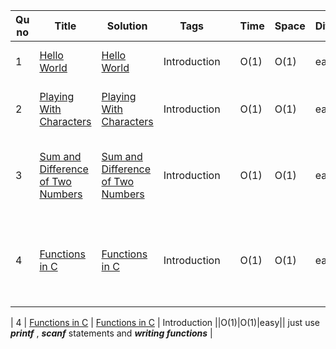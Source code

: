 
| Qu no | Title       |  Solution   | Tags |      | Time   | Space  | Difficulty  |     | Approach    | 
| --    | ----------- | ----------- | ---  | ---- | -----  |  ---   | ----------- | --- | ----------- |
| 1     | [Hello World](https://www.hackerrank.com/challenges/hello-world-c/problem?isFullScreen=true)      | [Hello World](https://github.com/C-a-thing/Code-Insight/blob/main/HackerRank/C/Introduction/Hello%20World.c) | Introduction ||O(1)|O(1)|easy|| just use **_printf_** statement |
| 2     | [Playing With Characters](https://www.hackerrank.com/challenges/playing-with-characters/problem?isFullScreen=true)      | [Playing With Characters](https://github.com/C-a-thing/Code-Insight/blob/main/HackerRank/C/Introduction/Playing%20With%20Characters.c) | Introduction ||O(1)|O(1)|easy|| just use **_printf_** and **_scanf_** statements |
| 3     | [Sum and Difference of Two Numbers](https://www.hackerrank.com/challenges/sum-numbers-c/problem?isFullScreen=true)      | [Sum and Difference of Two Numbers](https://github.com/C-a-thing/Code-Insight/blob/main/HackerRank/C/Introduction/Sum%20and%20Difference%20of%20Two%20Numbers.c) | Introduction ||O(1)|O(1)|easy|| just use **_printf_** , **_scanf_** and **_arithmatic Operations_** statements |
| 4     | [Functions in C](https://www.hackerrank.com/challenges/functions-in-c/problem?isFullScreen=true)      | [Functions in C](https://github.com/C-a-thing/Code-Insight/blob/main/HackerRank/C/Introduction/Functions%20in%20C.c) | Introduction ||O(1)|O(1)|easy|| just use **_printf_** , **_scanf_**  statements and **_writing functions_** |
 
 
 
 | 4     | [Functions in C](https://www.hackerrank.com/challenges/functions-in-c/problem?isFullScreen=true)      | [Functions in C](https://github.com/C-a-thing/Code-Insight/blob/main/HackerRank/C/Introduction/Functions%20in%20C.c) | Introduction ||O(1)|O(1)|easy|| just use **_printf_** , **_scanf_**  statements and **_writing functions_** |
